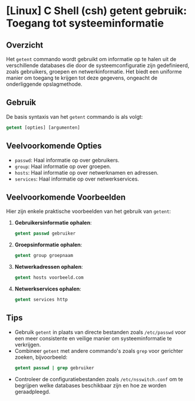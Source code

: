 # [Linux] C Shell (csh) getent gebruik: Toegang tot systeeminformatie

## Overzicht
Het `getent` commando wordt gebruikt om informatie op te halen uit de verschillende databases die door de systeemconfiguratie zijn gedefinieerd, zoals gebruikers, groepen en netwerkinformatie. Het biedt een uniforme manier om toegang te krijgen tot deze gegevens, ongeacht de onderliggende opslagmethode.

## Gebruik
De basis syntaxis van het `getent` commando is als volgt:

```csh
getent [opties] [argumenten]
```

## Veelvoorkomende Opties
- `passwd`: Haal informatie op over gebruikers.
- `group`: Haal informatie op over groepen.
- `hosts`: Haal informatie op over netwerknamen en adressen.
- `services`: Haal informatie op over netwerkservices.

## Veelvoorkomende Voorbeelden
Hier zijn enkele praktische voorbeelden van het gebruik van `getent`:

1. **Gebruikersinformatie ophalen**:
   ```csh
   getent passwd gebruiker
   ```

2. **Groepsinformatie ophalen**:
   ```csh
   getent group groepnaam
   ```

3. **Netwerkadressen ophalen**:
   ```csh
   getent hosts voorbeeld.com
   ```

4. **Netwerkservices ophalen**:
   ```csh
   getent services http
   ```

## Tips
- Gebruik `getent` in plaats van directe bestanden zoals `/etc/passwd` voor een meer consistente en veilige manier om systeeminformatie te verkrijgen.
- Combineer `getent` met andere commando's zoals `grep` voor gerichter zoeken, bijvoorbeeld:
  ```csh
  getent passwd | grep gebruiker
  ```
- Controleer de configuratiebestanden zoals `/etc/nsswitch.conf` om te begrijpen welke databases beschikbaar zijn en hoe ze worden geraadpleegd.